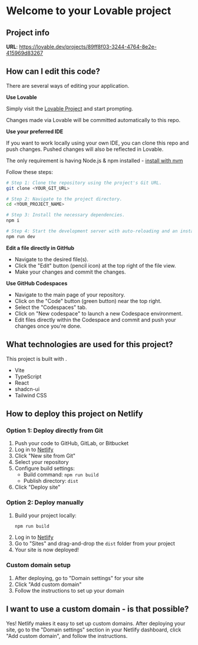 
# Welcome to your Lovable project

## Project info

**URL**: https://lovable.dev/projects/89ff8f03-3244-4764-8e2e-415969d83267

## How can I edit this code?

There are several ways of editing your application.

**Use Lovable**

Simply visit the [Lovable Project](https://lovable.dev/projects/89ff8f03-3244-4764-8e2e-415969d83267) and start prompting.

Changes made via Lovable will be committed automatically to this repo.

**Use your preferred IDE**

If you want to work locally using your own IDE, you can clone this repo and push changes. Pushed changes will also be reflected in Lovable.

The only requirement is having Node.js & npm installed - [install with nvm](https://github.com/nvm-sh/nvm#installing-and-updating)

Follow these steps:

```sh
# Step 1: Clone the repository using the project's Git URL.
git clone <YOUR_GIT_URL>

# Step 2: Navigate to the project directory.
cd <YOUR_PROJECT_NAME>

# Step 3: Install the necessary dependencies.
npm i

# Step 4: Start the development server with auto-reloading and an instant preview.
npm run dev
```

**Edit a file directly in GitHub**

- Navigate to the desired file(s).
- Click the "Edit" button (pencil icon) at the top right of the file view.
- Make your changes and commit the changes.

**Use GitHub Codespaces**

- Navigate to the main page of your repository.
- Click on the "Code" button (green button) near the top right.
- Select the "Codespaces" tab.
- Click on "New codespace" to launch a new Codespace environment.
- Edit files directly within the Codespace and commit and push your changes once you're done.

## What technologies are used for this project?

This project is built with .

- Vite
- TypeScript
- React
- shadcn-ui
- Tailwind CSS

## How to deploy this project on Netlify

### Option 1: Deploy directly from Git

1. Push your code to GitHub, GitLab, or Bitbucket
2. Log in to [Netlify](https://app.netlify.com/)
3. Click "New site from Git"
4. Select your repository
5. Configure build settings:
   - Build command: `npm run build`
   - Publish directory: `dist`
6. Click "Deploy site"

### Option 2: Deploy manually

1. Build your project locally:
   ```sh
   npm run build
   ```
2. Log in to [Netlify](https://app.netlify.com/)
3. Go to "Sites" and drag-and-drop the `dist` folder from your project
4. Your site is now deployed!

### Custom domain setup

1. After deploying, go to "Domain settings" for your site
2. Click "Add custom domain"
3. Follow the instructions to set up your domain

## I want to use a custom domain - is that possible?

Yes! Netlify makes it easy to set up custom domains. After deploying your site, go to the "Domain settings" section in your Netlify dashboard, click "Add custom domain", and follow the instructions.
